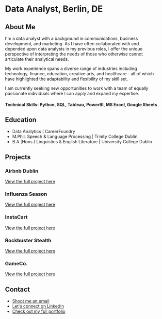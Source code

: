 # Data Analyst, Berlin, DE

## About Me
I'm a data analyst with a background in communications, business development, and marketing. As I have often collaborated with and depended upon data analysts in my previous roles, I offer the unique perspective of interpreting the needs of those who otherwise cannot articulate their analytical needs. 

My work experience spans a diverse range of industries including technology, finance, education, creative arts, and healthcare - all of which have highlighted the adaptability and flexibility of my skill set.

I am currently seeking new opportunities to work with a team of equally passionate individuals where I can apply and expand my expertise.

#### Technical Skills: Python, SQL, Tableau, PowerBI, MS Excel, Google Sheets

## Education
- Data Analytics | CareerFoundry 			       		
- M.Phil. Speech & Language Processing	| Trinity College Dublin 			        		
- B.A (Hons.) Linguistics & English Literature | University College Dublin

## Projects
### Airbnb Dublin
[View the full project here](/projects/airbnb.md)

### Influenza Season
[View the full project here](/projects/influenza.md)

### InstaCart
[View the full project here](/projects/instacart.md)

### Rockbuster Stealth
[View the full project here](projects/rockbuster.md)

### GameCo.
[View the full project here](projects/gameco.md)

## Contact
- [Shoot me an email](mailto:helenbeirthfitzgerald@gmail.com)
- [Let's connect on LinkedIn](https://www.linkedin.com/in/helen-fitzgerald/)
- [Check out my full portfolio](https://helen-fitzgerald.github.io/Portfolio/Helen%20FitzGerald%20-%20Portfolio.pdf)

